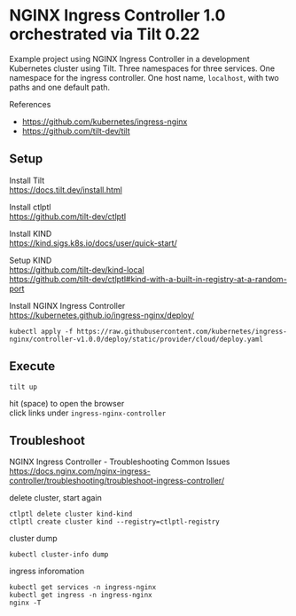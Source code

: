 # NGINX Ingress Controller 1.0 orchestrated via Tilt 0.22

Example project using NGINX Ingress Controller 
in a development Kubernetes cluster using Tilt.
Three namespaces for three services.  One namespace
for the ingress controller.  One host name, `localhost`,
with two paths and one default path.

References
- https://github.com/kubernetes/ingress-nginx
- https://github.com/tilt-dev/tilt

## Setup

Install Tilt  
https://docs.tilt.dev/install.html

Install ctlptl  
https://github.com/tilt-dev/ctlptl

Install KIND  
https://kind.sigs.k8s.io/docs/user/quick-start/

Setup KIND  
https://github.com/tilt-dev/kind-local  
https://github.com/tilt-dev/ctlptl#kind-with-a-built-in-registry-at-a-random-port  

Install NGINX Ingress Controller  
https://kubernetes.github.io/ingress-nginx/deploy/
```shell
kubectl apply -f https://raw.githubusercontent.com/kubernetes/ingress-nginx/controller-v1.0.0/deploy/static/provider/cloud/deploy.yaml
```

## Execute

`tilt up`

hit (space) to open the browser  
click links under `ingress-nginx-controller`

## Troubleshoot

NGINX Ingress Controller - Troubleshooting Common Issues  
https://docs.nginx.com/nginx-ingress-controller/troubleshooting/troubleshoot-ingress-controller/

delete cluster, start again
```shell
ctlptl delete cluster kind-kind
ctlptl create cluster kind --registry=ctlptl-registry
```

cluster dump
```shell
kubectl cluster-info dump
```

ingress inforomation
```shell
kubectl get services -n ingress-nginx
kubectl get ingress -n ingress-nginx
nginx -T
```
